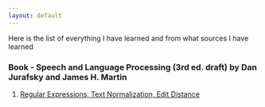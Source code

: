 ```yaml
---
layout: default
---
```


Here is the list of everything I have learned and from what sources I have learned

### Book - Speech and Language Processing (3rd ed. draft) by Dan Jurafsky and James H. Martin

1. [Regular Expressions, Text Normalization, Edit Distance](https://m3verma.github.io/NLP/Learning_Python/Chapter_1)
